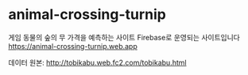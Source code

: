 # animal-crossing-turnip
게임 동물의 숲의 무 가격을 예측하는 사이트
Firebase로 운영되는 사이트입니다
https://animal-crossing-turnip.web.app

데이터 원본: http://tobikabu.web.fc2.com/tobikabu.html
